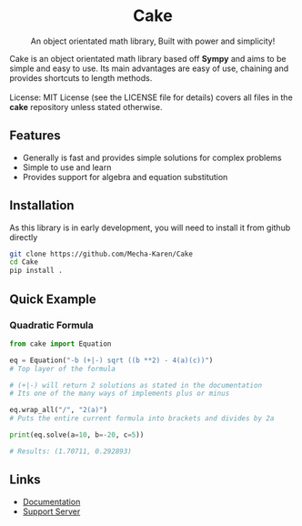 <h1 align="center">Cake</h1>
<p align="center">An object orientated math library, Built with power and simplicity!</p>

<p>
    Cake is an object orientated math library based off <strong>Sympy</strong> and aims to be simple and easy to use. Its main advantages are easy of use, chaining and provides shortcuts to length methods.<br><br>
    License: MIT License (see the LICENSE file for details) covers all files in the <strong>cake</strong> repository unless stated otherwise.
</p>

<h2>Features</h2>
<ul>
    <li>Generally is fast and provides simple solutions for complex problems</li>
    <li>Simple to use and learn</li>
    <li>Provides support for algebra and equation substitution</li>
</ul>

<h2>Installation</h2>
As this library is in early development, you will need to install it from github directly

```sh
git clone https://github.com/Mecha-Karen/Cake
cd Cake
pip install .
```

<h2>Quick Example</h2>

<h3>Quadratic Formula</h3>

```py
from cake import Equation

eq = Equation("-b (+|-) sqrt ((b **2) - 4(a)(c))")
# Top layer of the formula

# (+|-) will return 2 solutions as stated in the documentation
# Its one of the many ways of implements plus or minus

eq.wrap_all("/", "2(a)")
# Puts the entire current formula into brackets and divides by 2a

print(eq.solve(a=10, b=-20, c=5))

# Results: (1.70711, 0.292893)
```

<h2>Links</h2>
<ul>
    <li><a href="https://docs.mechakaren.xyz/cake">Documentation</a></li>
    <li><a href="https://discord.gg/Q5mFhUM">Support Server</a></li>
</ul>